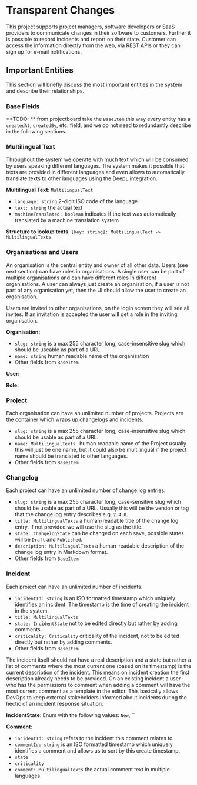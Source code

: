# Transparent Changes

This project supports project managers, software developers or SaaS providers to communicate changes in their software
to customers. Further it is possible to record incidents and report on their state. Customer can access the information
directly from the web, via REST APIs or they can sign up for e-mail notifications.

## Important Entities

This section will briefly discuss the most important entities in the system and describe their relationships.

### Base Fields

**TODO: ** from projectboard take the `BaseItem` this way every entity has a `createdAt`, `createdBy`, etc. field, and
we  do not need to redundantly describe in the following sections.

### Multilingual Text

Throughout the system we operate with much text which will be consumed by users speaking different languages. The system
makes it possible that texts are provided in different languages and even allows to automatically translate texts to
other languages using the DeepL integration.

**Multilingual Text**: `MultilingualText`

 - `language: string` 2-digit ISO code of the language
 - `text: string` the actual text
 - `machineTranslated: boolean` indicates if the text was automatically translated by a machine translation system

 **Structure to lookup texts**: `[key: string]: MultilingualText -> MultilingualTexts`

### Organisations and Users

An organisation is the central entity and owner of all other data. Users (see next section) can have roles in
organisations. A single user can be part of multiple organisations and can have different roles in different
organisations. A user can always just create an organisation, if a user is not part of any organisation yet, then the
UI should allow the user to create an organisation.

Users are invited to other organisations, on the login screen they will see all invites. If an invitation is accepted
the user will get a role in the inviting organisation.

**Organisation:**

 - `slug: string` is a max 255 character long, case-insensitive slug which should be useable as part of a URL.
 - `name: string` human readable name of the organisation
 - Other fields from `BaseItem`

**User:**

**Role:**
 
### Project

Each organisation can have an unlimited number of projects. Projects are the container which wraps up changelogs and
incidents.

 - `slug: string` is a max 255 character long, case-insensitive slug which should be usable as part of a URL.
 - `name: MultilingualTexts ` human readable name of the Project usually this will just be one name, but it could also
   be multilingual if the project name should be translated to other languages.
 - Other fields from `BaseItem`

### Changelog

Each project can have an unlimited number of change log entries.

 - `slug: string` is a max 255 character long, case-sensitive slug which should be usable as part of a URL. Usually this 
   will be the version or tag that the change log entry describes e.g. `2.4.0`.
 - `title: MultilingualTexts` a human-readable title of the change log entry. If not provided we will use the slug as 
   the title.
 - `state: ChangelogState` can be changed on each save, possible states will be `Draft` and `Published`.
 - `description: MultilingualTexts` a human-readable description of the change log entry in Markdown format.
 - Other fields from `BaseItem`

### Incident

Each project can have an unlimited number of incidents.

 - `incidentId: string` is an ISO formatted timestamp which uniquely identifies an incident. The timestamp is the time
   of creating the incident in the system.
 - `title: MultilingualTexts`
 - `state: IncidentState` not to be edited directly but rather by adding comments.
 - `criticality: Criticality` criticality of the incident, not to be edited directly but rather by adding comments.
 - Other fields from `BaseItem`

The incident itself should not have a real description and a state but rather a list of comments where the most current
one (based on its timestamp) is the current description of the incident. This means on incident creation the first
description already needs to be provided. On an existing incident a user who has the permissions to comment when adding
a comment will have the most current comment as a template in the editor. This basically allows DevOps to keep external
stakeholders informed about incidents during the hectic of an incident response situation.

**IncidentState**: Enum with the following values: `New`, ``

**Comment**:

 - `incidentId: string` refers to the incident this comment relates to.
 - `commentId: string` is an ISO formatted timestamp which uniquely identifies a comment and allows us to sort by this create timestamp.
 - `state`
 - `criticality`
 - `comment: MultilingualTexts` the actual comment text in multiple languages.




